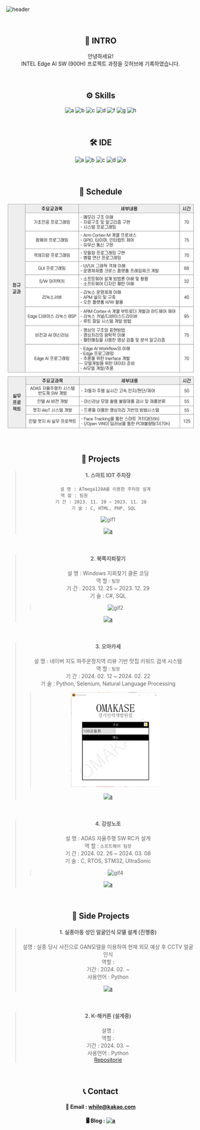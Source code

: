 ![header](https://capsule-render.vercel.app/api?type=venom&height=150&color=c4ff0e&text=PORTFOLIO&section=header&reversal=false&textBg=false&animation=twinkling&desc=mylittlebluebird&descSize=30&descAlign=56&descAlignY=73&fontAlign=50&fontSize=60)
<div align="center">

　
## 🙏 INTRO
안녕하세요!  
INTEL Edge AI SW (900H) 프로젝트 과정을 깃허브에 기록하였습니다.  


　
## ⚙ Skills
![a](https://img.shields.io/badge/C-00599C?style=for-the-badge&logo=c&logoColor=white) ![b](https://img.shields.io/badge/Python-14354C?style=for-the-badge&logo=python&logoColor=white) ![c](https://img.shields.io/badge/MySQL-00000F?style=for-the-badge&logo=mysql&logoColor=white) ![d](https://img.shields.io/badge/Raspberry%20Pi-A22846?style=for-the-badge&logo=Raspberry%20Pi&logoColor=white) ![f](https://img.shields.io/badge/STM32-03234B?style=for-the-badge&logo=stmicroelectronics&logoColor=white) ![g](https://img.shields.io/badge/Selenium-43B02A?style=for-the-badge&logo=selenium&logoColor=white) ![h](https://img.shields.io/badge/Tensorflow-FF6F00?style=for-the-badge&logo=tensorflow&logoColor=white)


　
## 🛠 IDE
![a](https://img.shields.io/badge/Colab-F9AB00?style=for-the-badge&logo=googlecolab&color=525252) ![b](https://img.shields.io/badge/PyCharm-000000.svg?&style=for-the-badge&logo=PyCharm&logoColor=white) ![c](https://img.shields.io/badge/Visual_Studio-5C2D91?style=for-the-badge&logo=visual%20studio&logoColor=white) ![d](https://img.shields.io/badge/Visual_Studio_Code-0078D4?style=for-the-badge&logo=visual%20studio%20code&logoColor=white) ![e](https://img.shields.io/badge/Arduino_IDE-00979D?style=for-the-badge&logo=arduino&logoColor=white)


　  
 ## 📅 Schedule
![png](img/schedule1.PNG) ![png](img/schedule2.PNG)


　 
## 💼 Projects
> #### 1. 스마트 IOT 주차장
> ```
> 설 명 : ATmega128A를 이용한 주차장 설계  
> 역 할 : 팀원　　　　　　　　　　　　　　  
> 기 간 : 2023. 11. 20 ~ 2023. 11. 28　　  
> 기 술 : C, HTML, PHP, SQL　　
> ```
>      
>
>  
> ![gif1](img/iot_parking.gif)   
>
>
> <a href="https://github.com/mylittlebluebird/iot_parking_system/">![a](https://img.shields.io/badge/GO%20Repositorie-100000?style=for-the-badge&logo=github&logoColor=white)</a>
>  


　 
> #### 2. 북쪽지뢰찾기
> 설 명 : Windows 지뢰찾기 클론 코딩  
> 역 할 : `팀장`    
> 기 간 : 2023. 12. 25 ~ 2023. 12. 29  
> 기 술 : C#, SQL    
>      
>
>>  
>> ![gif2](img/find_mine_in_north.gif)   
>
>
> <a href="https://github.com/mylittlebluebird/iot_parking_system/">![a](https://img.shields.io/badge/GO%20Repositorie-100000?style=for-the-badge&logo=github&logoColor=white)</a>
> 


　
> #### 3. 오마카세
> 설 명 : 네이버 지도 파주운정지역 리뷰 기반 맛집 키워드 검색 시스템   
> 역 할 : `팀장`   
> 기 간 : 2024. 02. 12 ~ 2024. 02. 22  
> 기 술 : Python, Selenium, Natural Language Processing  
>      
>
>>  
>> ![gif3](img/omakase.gif)   
>
>
> <a href="https://github.com/mylittlebluebird/omakase">![a](https://img.shields.io/badge/GO%20Repositorie-100000?style=for-the-badge&logo=github&logoColor=white)</a>
> 


　
　  
> #### 4. 강성노조
> 설 명 : ADAS 자율주행 SW RC카 설계  
> 역 할 : `소프트웨어 팀장`   
> 기 간 : 2024. 02. 26 ~ 2024. 03. 08  
> 기 술 : C, RTOS, STM32, UltraSonic  
>      
>
>>  
>> ![gif4](img/gangsung.gif)   
>
>
> <a href="https://github.com/mylittlebluebird/iot_parking_system/">![a](https://img.shields.io/badge/GO%20Repositorie-100000?style=for-the-badge&logo=github&logoColor=white)</a>
> 


　  

## 📃 Side Projects
> #### 1. 실종아동 성인 얼굴인식 모델 설계 (진행중)
> 설명 : 실종 당시 사진으로 GAN모델을 이용하여 현재 외모 예상 후 CCTV 얼굴 인식    
> 역할 :    
> 기간 : 2024. 02. ~  
> 사용언어 : Python
>   
> <a href="https://github.com/shinht97/foot_print_project">![a](https://img.shields.io/badge/GO%20Repositorie-100000?style=for-the-badge&logo=github&logoColor=white)</a>    
>


　
> #### 2. K-해커톤 (설계중)
> 설명 :   
> 역할 :    
> 기간 : 2024. 03. ~  
> 사용언어 : Python   
> [Repositorie](https://github.com/mylittlebluebird/omakase/)  
>


　
## 📞 Contact
#### 📧 Email : while@kakao.com  
#### 🖥 Blog : <a href="https://github.com/shinht97/foot_print_project">![a](https://img.shields.io/badge/Naver-03C75A?style=flat-square&logo=Naver&logoColor=white)</a>  

</div>
　
